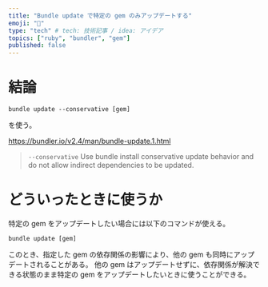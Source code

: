 ```yaml
---
title: "Bundle update で特定の gem のみアップデートする"
emoji: "💎"
type: "tech" # tech: 技術記事 / idea: アイデア
topics: ["ruby", "bundler", "gem"]
published: false
---
```


# 結論
```shell
bundle update --conservative [gem]
```
を使う。

https://bundler.io/v2.4/man/bundle-update.1.html
>`--conservative`
>Use bundle install conservative update behavior and do not allow indirect dependencies to be updated.

# どういったときに使うか
特定の gem をアップデートしたい場合には以下のコマンドが使える。
```shell
bundle update [gem]
```
このとき、指定した gem の依存関係の影響により、他の gem も同時にアップデートされることがある。
他の gem はアップデートせずに、依存関係が解決できる状態のまま特定の gem をアップデートしたいときに使うことができる。
